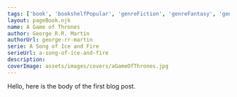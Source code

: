 ```yaml
---
tags: ['book', 'bookshelfPopular', 'genreFiction', 'genreFantasy', 'genreEnglish', 'authorGeorgeRRMartin', 'serieASongOfIceAndFire']
layout: pageBook.njk
name: A Game of Thrones
author: George R.R. Martin
authorUrl: george-rr-martin
serie: A Song of Ice and Fire
serieUrl: a-song-of-ice-and-fire
description: 
coverImage: assets/images/covers/aGameOfThrones.jpg
---
```


Hello, here is the body of the first blog post.